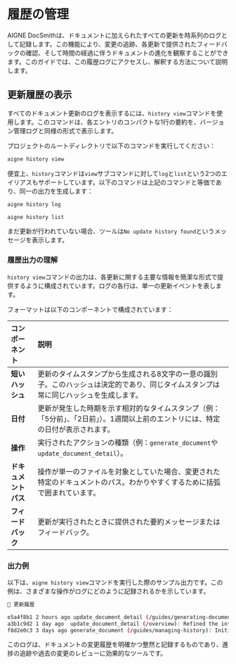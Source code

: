 # 履歴の管理

AIGNE DocSmithは、ドキュメントに加えられたすべての更新を時系列のログとして記録します。この機能により、変更の追跡、各更新で提供されたフィードバックの確認、そして時間の経過に伴うドキュメントの進化を観察することができます。このガイドでは、この履歴ログにアクセスし、解釈する方法について説明します。

## 更新履歴の表示

すべてのドキュメント更新のログを表示するには、`history view`コマンドを使用します。このコマンドは、各エントリのコンパクトな1行の要約を、バージョン管理ログと同様の形式で表示します。

プロジェクトのルートディレクトリで以下のコマンドを実行してください：

```bash 履歴の表示 icon=material-symbols:history
aigne history view
```

便宜上、`history`コマンドは`view`サブコマンドに対して`log`と`list`という2つのエイリアスもサポートしています。以下のコマンドは上記のコマンドと等価であり、同一の出力を生成します：

```bash
aigne history log
```

```bash
aigne history list
```

まだ更新が行われていない場合、ツールは`No update history found`というメッセージを表示します。

### 履歴出力の理解

`history view`コマンドの出力は、各更新に関する主要な情報を簡潔な形式で提供するように構成されています。ログの各行は、単一の更新イベントを表します。

フォーマットは以下のコンポーネントで構成されています：

| コンポーネント | 説明 |
| :--- | :--- |
| **短いハッシュ** | 更新のタイムスタンプから生成される8文字の一意の識別子。このハッシュは決定的であり、同じタイムスタンプは常に同じハッシュを生成します。 |
| **日付** | 更新が発生した時期を示す相対的なタイムスタンプ（例：「5分前」、「2日前」）。1週間以上前のエントリには、特定の日付が表示されます。 |
| **操作** | 実行されたアクションの種類（例：`generate_document`や`update_document_detail`）。 |
| **ドキュメントパス** | 操作が単一のファイルを対象としていた場合、変更された特定のドキュメントのパス。わかりやすくするために括弧で囲まれています。 |
| **フィードバック** | 更新が実行されたときに提供された要約メッセージまたはフィードバック。 |

### 出力例

以下は、`aigne history view`コマンドを実行した際のサンプル出力です。この例は、さまざまな操作がログにどのように記録されるかを示しています。

```bash
📜 更新履歴

e5a4f8b1 2 hours ago update_document_detail (/guides/generating-documentation): Added a new section on advanced configuration options.
a3b1c9d2 1 day ago  update_document_detail (/overview): Refined the introduction to be more concise.
f8d2e0c3 3 days ago generate_document (/guides/managing-history): Initial generation of the history management guide.
```

このログは、ドキュメントの変更履歴を明確かつ整然と記録するものであり、進捗の追跡や過去の変更のレビューに効果的なツールです。